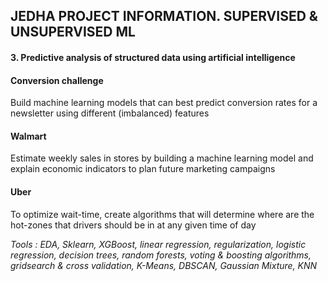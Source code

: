 ## JEDHA PROJECT INFORMATION. SUPERVISED & UNSUPERVISED ML

#### 3. Predictive analysis of structured data using artificial intelligence
#### Conversion challenge
Build machine learning models that can best predict conversion rates for a newsletter using different (imbalanced) features
#### Walmart
Estimate weekly sales in stores by building a machine learning model and explain economic indicators to plan future marketing campaigns
#### Uber
To optimize wait-time, create algorithms that will determine where are the hot-zones that drivers should be in at any given time of day

*Tools : EDA, Sklearn, XGBoost, linear regression, regularization, logistic regression, decision trees, random forests, voting & boosting algorithms, gridsearch & cross validation, K-Means, DBSCAN, Gaussian Mixture, KNN*
<br><br>